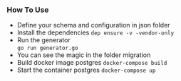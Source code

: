 ### How To Use

* Define your schema and configuration in json folder
* Install the dependencies
  ```dep ensure -v -vendor-only```
* Run the generator  
  ```go run generator.go```
* You can see the magic in the folder migration
* Build docker image postgres 
  ```docker-compose build```
* Start the container postgres
  ```docker-compose up```
